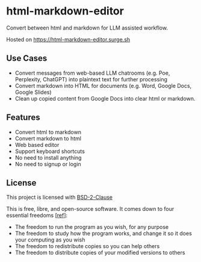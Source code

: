 # html-markdown-editor

Convert between html and markdown for LLM assisted workflow.

Hosted on https://html-markdown-editor.surge.sh

## Use Cases

- Convert messages from web-based LLM chatrooms (e.g. Poe, Perplexity, ChatGPT) into plaintext text for further processing
- Convert markdown into HTML for documents (e.g. Word, Google Docs, Google Slides)
- Clean up copied content from Google Docs into clear html or markdown.

## Features

- Convert html to markdown
- Convert markdown to html
- Web based editor
- Support keyboard shortcuts
- No need to install anything
- No need to signup or login

## License

This project is licensed with [BSD-2-Clause](./LICENSE)

This is free, libre, and open-source software. It comes down to four essential freedoms [[ref]](https://seirdy.one/2021/01/27/whatsapp-and-the-domestication-of-users.html#fnref:2):

- The freedom to run the program as you wish, for any purpose
- The freedom to study how the program works, and change it so it does your computing as you wish
- The freedom to redistribute copies so you can help others
- The freedom to distribute copies of your modified versions to others
